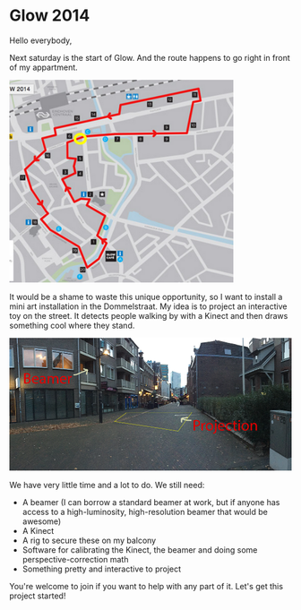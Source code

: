 Glow 2014
========

Hello everybody,

Next saturday is the start of Glow. And the route happens to go right in front of my appartment.

<img src="route.png" width="400">

It would be a shame to waste this unique opportunity, so I want to install a mini art installation in the Dommelstraat. My idea is to project an interactive toy on the street. It detects people walking by with a Kinect and then draws something cool where they stand.

<img src="location.png" width="600">

We have very little time and a lot to do. We still need:

* A beamer (I can borrow a standard beamer at work, but if anyone has access to a high-luminosity, high-resolution beamer that would be awesome)
* A Kinect
* A rig to secure these on my balcony
* Software for calibrating the Kinect, the beamer and doing some perspective-correction math
* Something pretty and interactive to project

You're welcome to join if you want to help with any part of it. Let's get this project started!
